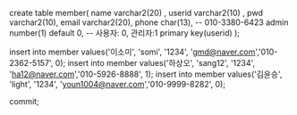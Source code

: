 create table member(
    name varchar2(20) ,
    userid varchar2(10) ,
    pwd varchar2(10),
    email varchar2(20),
    phone char(13),  -- 010-3380-6423
    admin number(1) default 0, -- 사용자: 0, 관리자:1
    primary key(userid)
);

insert into member values('이소미', 'somi', '1234', 'gmd@naver.com','010-2362-5157', 0);
insert into member values('하상오', 'sang12', '1234', 'ha12@naver.com','010-5926-8888', 1);
insert into member values('김윤승', 'light', '1234', 'youn1004@naver.com','010-9999-8282', 0);

commit;